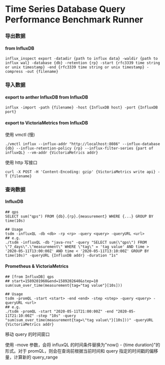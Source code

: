 # Time Series Database Query Performance Benchmark Runner

### 导出数据
#### from InfluxDB
```
influx_inspect export -datadir {path to influx data} -waldir {path to influx wal} -database {db} -retention {rp} -start {rfc3339 time string or unix timestamp} -end {rfc3339 time string or unix timestamp} -compress -out {filename}
```

### 导入数据
#### export to anther InfluxDB from InfluxDB
```
influx -import -path {filename} -host {InfluxDB host} -port {InfluxDB port}
```

#### export to VictoriaMetrics from InfluxDB
使用 vmctl (慢)
```
./vmctl influx --influx-addr "http://localhost:8086" --influx-database {db} --influx-retention-policy {rp} --influx-filter-series {part of influxQL} --vm-addr {VictoriaMetrics addr}
```

使用 http 写接口
```
curl -X POST -H 'Content-Encoding: gzip' {VictoriaMetrics write api} -T {filename} 
```

### 查询数据

#### InfluxDB
```
## qps
SELECT sum("qps") FROM {db}.{rp}.{measurement} WHERE {...} GROUP BY time(10s)

## Usage
tsdm -influxQL -db <db> -rp <rp> -query <query> -queryURL <url>
## e.g.
./tsdm -influxQL -db "java-rns" -query "SELECT sum(\"qps\") FROM \"7_days\".\"measurement\" WHERE \"tag\" = 'tag value' AND time > '2020-05-11T13:00:00Z' AND time < '2020-05-11T13:10:00Z' GROUP BY time(10s)" -queryURL {InfluxDB addr} -duration "1s"
```

#### Prometheus & VictoriaMetrics
```
## [from InfluxDB] qps 
## start=1589201960&end=1589202640&step=10
sum(sum_over_time(measurement{tag="tag value"}[10s]))

## Usage 
tsdm -promQL -start <start> -end <end> -step <step> -query <query> -queryURL <url>
## e.g.
./tsdm -promQL -start "2020-05-11T21:00:00Z" -end "2020-05-11T21:10:00Z" -step "10s" -query "sum(sum_over_time(measurement{tag=\"tag value\"}[10s]))" -queryURL {VictoriaMetrics addr}
```

移动 query 的时间窗口

使用 -move 参数，会将 influxQL 的时间条件替换为"now() - {time duration}"的形式。对于 promQL，则会在查询前根据当前时间和 query 指定的时间戳的偏移量，计算新的 query_range
